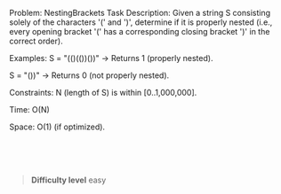 Problem: NestingBrackets
Task Description:
Given a string S consisting solely of the characters '(' and ')', determine if it is properly nested (i.e., every opening bracket '(' has a corresponding closing bracket ')' in the correct order).

Examples:
S = "(()(())())" → Returns 1 (properly nested).

S = "())" → Returns 0 (not properly nested).

Constraints:
N (length of S) is within [0..1,000,000].

Time: O(N)

Space: O(1) (if optimized).



<br><br><br>

> **Difficulty level**
> easy